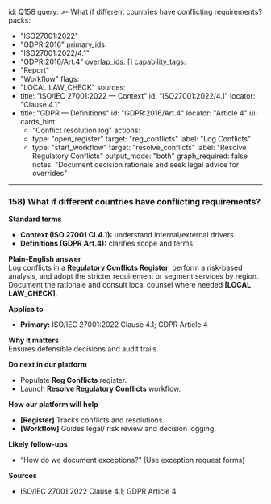 id: Q158
query: >-
  What if different countries have conflicting requirements?
packs:
  - "ISO27001:2022"
  - "GDPR:2016"
primary_ids:
  - "ISO27001:2022/4.1"
  - "GDPR:2016/Art.4"
overlap_ids: []
capability_tags:
  - "Report"
  - "Workflow"
flags:
  - "LOCAL LAW_CHECK"
sources:
  - title: "ISO/IEC 27001:2022 — Context"
    id: "ISO27001:2022/4.1"
    locator: "Clause 4.1"
  - title: "GDPR — Definitions"
    id: "GDPR:2016/Art.4"
    locator: "Article 4"
ui:
  cards_hint:
    - "Conflict resolution log"
  actions:
    - type: "open_register"
      target: "reg_conflicts"
      label: "Log Conflicts"
    - type: "start_workflow"
      target: "resolve_conflicts"
      label: "Resolve Regulatory Conflicts"
output_mode: "both"
graph_required: false
notes: "Document decision rationale and seek legal advice for overrides"
---
### 158) What if different countries have conflicting requirements?

**Standard terms**  
- **Context (ISO 27001 Cl.4.1):** understand internal/external drivers.  
- **Definitions (GDPR Art.4):** clarifies scope and terms.

**Plain-English answer**  
Log conflicts in a **Regulatory Conflicts Register**, perform a risk-based analysis, and adopt the stricter requirement or segment services by region. Document the rationale and consult local counsel where needed **[LOCAL LAW_CHECK]**.

**Applies to**  
- **Primary:** ISO/IEC 27001:2022 Clause 4.1; GDPR Article 4

**Why it matters**  
Ensures defensible decisions and audit trails.

**Do next in our platform**  
- Populate **Reg Conflicts** register.  
- Launch **Resolve Regulatory Conflicts** workflow.

**How our platform will help**  
- **[Register]** Tracks conflicts and resolutions.  
- **[Workflow]** Guides legal/ risk review and decision logging.

**Likely follow-ups**  
- “How do we document exceptions?” (Use exception request forms)

**Sources**  
- ISO/IEC 27001:2022 Clause 4.1; GDPR Article 4  
